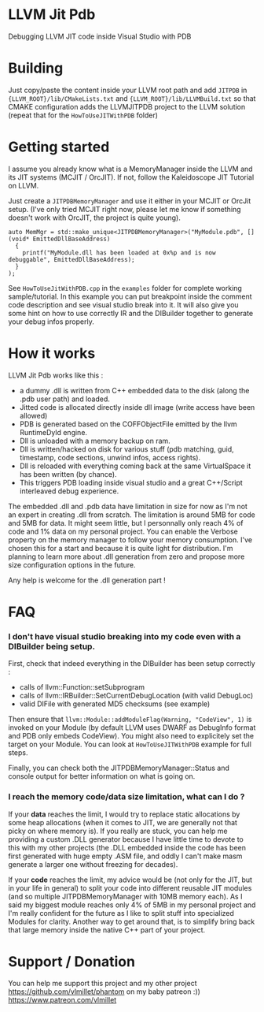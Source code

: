 # LLVM Jit Pdb
Debugging LLVM JIT code inside Visual Studio with PDB

# Building
Just copy/paste the content inside your LLVM root path and add ```JITPDB``` in ```{LLVM_ROOT}/lib/CMakeLists.txt``` and ```{LLVM_ROOT}/lib/LLVMBuild.txt``` so that CMAKE configuration adds the LLVMJITPDB project to the LLVM solution (repeat that for the ```HowToUseJITWithPDB``` folder)

# Getting started 
I assume you already know what is a MemoryManager inside the LLVM and its JIT systems (MCJIT / OrcJIT). If not, follow the Kaleidoscope JIT Tutorial on LLVM.

Just create a ```JITPDBMemoryManager``` and use it either in your MCJIT or OrcJit setup. (I've only tried MCJIT right now, please let me know if something doesn't work with OrcJIT, the project is quite young).

```
auto MemMgr = std::make_unique<JITPDBMemoryManager>("MyModule.pdb", [](void* EmittedDllBaseAddress) 
  { 
    printf("MyModule.dll has been loaded at 0x%p and is now debuggable", EmittedDllBaseAddress); 
  } 
);
```

See ```HowToUseJitWithPDB.cpp``` in the ```examples``` folder for complete working sample/tutorial. In this example you can put breakpoint inside the comment code description and see visual studio break into it. It will also give you some hint on how to use correctly IR and the DIBuilder together to generate your debug infos properly.

# How it works

LLVM Jit Pdb works like this :
- a dummy .dll is written from C++ embedded data to the disk (along the .pdb user path) and loaded.
- Jitted code is allocated directly inside dll image (write access have been allowed)
- PDB is generated based on the COFFObjectFile emitted by the llvm RuntimeDyld engine.
- Dll is unloaded with a memory backup on ram.
- Dll is written/hacked on disk for various stuff (pdb matching, guid, timestamp, code sections, unwind infos, access rights).
- Dll is reloaded with everything coming back at the same VirtualSpace it has been written (by chance).
- This triggers PDB loading inside visual studio and a great C++/Script interleaved debug experience. 

The embedded .dll and .pdb data have limitation in size for now as I'm not an expert in creating .dll from scratch. The limitation is around 5MB for code and 5MB for data. It might seem little, but I personnally only reach 4% of code and 1% data on my personal project.
You can enable the Verbose property on the memory manager to follow your memory consumption.
I've chosen this for a start and because it is quite light for distribution.
I'm planning to learn more about .dll generation from zero and propose more size configuration options in the future. 

Any help is welcome for the .dll generation part !

# FAQ

### I don't have visual studio breaking into my code even with a DIBuilder being setup.
First, check that indeed everything in the DIBuilder has been setup correctly :
  - calls of llvm::Function::setSubprogram  
  - calls of llvm::IRBuilder::SetCurrentDebugLocation (with valid DebugLoc)
  - valid DIFile with generated MD5 checksums (see example)

Then ensure that ```llvm::Module::addModuleFlag(Warning, "CodeView", 1)``` is invoked on your Module (by default LLVM uses DWARF as DebugInfo format and PDB only embeds CodeView). You might also need to explicitely set the target on your Module. You can look at ```HowToUseJITWithPDB``` example for full steps. 

Finally, you can check both the JITPDBMemoryManager::Status and console output for better information on what is going on.  

### I reach the memory code/data size limitation, what can I do ?
If your **data** reaches the limit, I would try to replace static allocations by some heap allocations (when it comes to JIT, we are  generally not that picky on where memory is). If you really are stuck, you can help me providing a custom .DLL generator because I have little time to devote to this with my other projects (the .DLL embedded inside the code has been first generated with huge empty .ASM file, and oddly I can't make masm generate a larger one without freezing for decades).
 
If your **code** reaches the limit, my advice would be (not only for the JIT, but in your life in general) to split your code into different reusable JIT modules (and so multiple JITPDBMemoryManager with 10MB memory each). As I said my biggest module reaches only 4% of 5MB in my personal project and I'm really confident for the future as I like to split stuff into specialized Modules for clarity.
Another way to get around that, is to simplify bring back that large memory inside the native C++ part of your project. 

# Support / Donation

You can help me support this project and my other project https://github.com/vlmillet/phantom on my baby patreon :)) 
https://www.patreon.com/vlmillet
